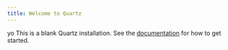 ```yaml
---
title: Welcome to Quartz
---
```

yo
This is a blank Quartz installation.
See the [documentation](https://quartz.jzhao.xyz) for how to get started.
